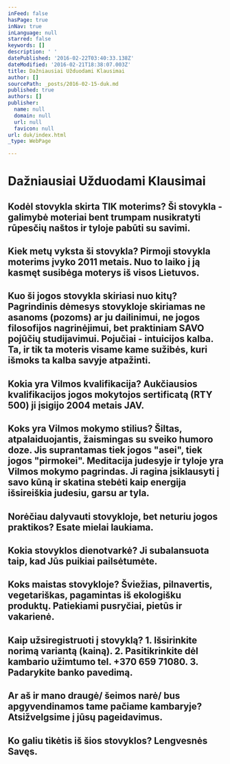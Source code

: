 ```yaml
---
inFeed: false
hasPage: true
inNav: true
inLanguage: null
starred: false
keywords: []
description: ' '
datePublished: '2016-02-22T03:40:33.138Z'
dateModified: '2016-02-21T18:38:07.003Z'
title: Dažniausiai Užduodami Klausimai
author: []
sourcePath: _posts/2016-02-15-duk.md
published: true
authors: []
publisher:
  name: null
  domain: null
  url: null
  favicon: null
url: duk/index.html
_type: WebPage

---
```

# Dažniausiai Užduodami Klausimai

## Kodėl stovykla skirta TIK moterims? Ši stovykla - galimybė moteriai bent trumpam nusikratyti rūpesčių naštos ir tyloje pabūti su savimi. 

## Kiek metų vyksta ši stovykla? Pirmoji stovykla moterims įvyko 2011 metais. Nuo to laiko į ją kasmęt susibėga moterys iš visos Lietuvos. 

## Kuo ši jogos stovykla skiriasi nuo kitų? Pagrindinis dėmesys stovykloje skiriamas ne asanoms (pozoms) ar ju dailinimui, ne jogos filosofijos nagrinėjimui, bet praktiniam SAVO pojūčių studijavimui. Pojučiai - intuicijos kalba. Ta, ir tik ta moteris visame kame sužibės, kuri išmoks ta kalba savyje atpažinti. 

## Kokia yra Vilmos kvalifikacija? Aukčiausios kvalifikacijos jogos mokytojos sertificatą (RTY 500) ji įsigijo 2004 metais JAV.

## Koks yra Vilmos mokymo stilius? Šiltas, atpalaiduojantis, žaismingas su sveiko humoro doze. Jis suprantamas tiek jogos "asei", tiek jogos "pirmokei". Meditacija judesyje ir tyloje yra Vilmos mokymo pagrindas. Ji ragina įsiklausyti į savo kūną ir skatina stebėti kaip energija išsireiškia judesiu, garsu ar tyla. 

## Norėčiau dalyvauti stovykloje, bet neturiu jogos praktikos? Esate mielai laukiama.  

## Kokia stovyklos dienotvarkė? Ji subalansuota taip, kad Jūs puikiai pailsėtumėte. 

## Koks maistas stovykloje? Šviežias, pilnavertis, vegetariškas, pagamintas iš ekologišku produktų. Patiekiami pusryčiai, pietūs ir vakarienė. 

## Kaip užsiregistruoti į stovyklą? 1\. Išsirinkite norimą variantą (kainą). 2\. Pasitikrinkite dėl kambario užimtumo tel. +370 659 71080\. 3\. Padarykite banko pavedimą. 

## Ar aš ir mano draugė/ šeimos narė/ bus apgyvendinamos tame pačiame kambaryje? Atsižvelgsime į jūsų pageidavimus. 

## Ko galiu tikėtis iš šios stovyklos? Lengvesnės Savęs.